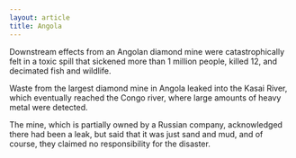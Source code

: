 ```yaml
---
layout: article
title: Angola
---
```


Downstream effects from an Angolan diamond mine were catastrophically felt in a toxic spill that sickened more than 1 million people, killed 12, and decimated fish and wildlife.

Waste from the largest diamond mine in Angola leaked into the Kasai River, which eventually reached the Congo river, where large amounts of heavy metal were detected.

The mine, which is partially owned by a Russian company, acknowledged there had been a leak, but said that it was just sand and mud, and of course, they claimed no responsibility for the disaster.
